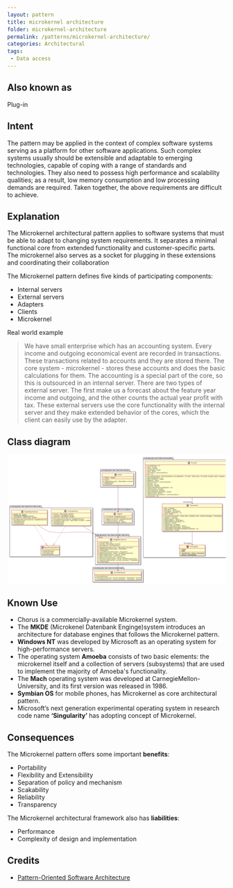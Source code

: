 ```yaml
---
layout: pattern
title: microkernel architecture
folder: microkernel-architecture
permalink: /patterns/microkernel-architecture/
categories: Architectural
tags:
 - Data access
---
```


## Also known as
Plug-in

## Intent
The pattern may be applied in the context of complex software systems serving
as a platform for
other software applications. Such complex systems usually should be extensible
and adaptable to emerging technologies, capable of coping with a range of standards and technologies.
They also need to possess high performance and scalability qualities; as a result, low memory
consumption and low processing demands are required. Taken together, the above requirements are difficult to achieve.

## Explanation
The Microkernel architectural pattern applies to software systems
that must be able to adapt to changing system requirements. It
separates a minimal functional core from extended functionality and
customer-specific parts. The microkernel also serves as a socket for
plugging in these extensions and coordinating their collaboration

The Microkernel pattern defines five kinds of participating
components:
- Internal servers
- External servers
- Adapters
- Clients
- Microkernel

Real world example

>We have small enterprise which has an accounting system. Every income and outgoing
economical event are recorded in transactions. These transactions related to accounts
and they are stored there. The core system - microkernel - stores these accounts and does the basic calculations for them.
The accounting is a special part of the core, so this is outsourced in an
internal server. There are two types of external server. The first make us a forecast
about the feature year income and outgoing, and the other counts the actual year profit
with tax. These external servers use the core functionality with the internal server and
they make extended behavior of the cores, which the client can easily use by the adapter.

## Class diagram
![alt text](./etc/microkernel-architecture.urm.png "Microkernel class diagram")

## Known Use
- Chorus is a commercially-available Microkernel system.
- The **MKDE** (Microkenel Datenbank Enginge)system introduces an architecture for database engines that follows the
  Microkernel pattern.
- **Windows NT** was developed by Microsoft as an operating system for high-performance servers.
- The operating system **Amoeba** consists of two basic
elements: the microkernel itself and a collection of servers
(subsystems) that are used to implement the majority of Amoeba's
functionality.
- The **Mach** operating system was developed at CarnegieMellon-University, and its first version was released in 1986.
- **Symbian OS** for mobile phones, has Microkernel as core architectural pattern.
- Microsoft’s next generation experimental operating system in research code name **‘Singularity’** has adopting concept of Microkernel. 

## Consequences
The Microkernel pattern offers some important **benefits**:
- Portability
- Flexibility and Extensibility
- Separation of policy and mechanism
- Scakability
- Reliability
- Transparency

The Microkernel architectural framework also has **liabilities**:
- Performance
- Complexity of design and implementation

## Credits
* [Pattern-Oriented Software Architecture](https://www.amazon.com/Pattern-Oriented-Software-Architecture-System-Patterns-ebook/dp/B0014EME7I)
